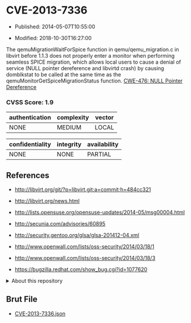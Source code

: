 # CVE-2013-7336

- Published: 2014-05-07T10:55:00

- Modified: 2018-10-30T16:27:00

The qemuMigrationWaitForSpice function in qemu/qemu_migration.c in libvirt before 1.1.3 does not properly enter a monitor when performing seamless SPICE migration, which allows local users to cause a denial of service (NULL pointer dereference and libvirtd crash) by causing domblkstat to be called at the same time as the qemuMonitorGetSpiceMigrationStatus function. <a href="http://cwe.mitre.org/data/definitions/476.html">CWE-476: NULL Pointer Dereference</a>

### CVSS Score: **1.9**

| authentication | complexity | vector |
| --- | --- | --- |
| NONE | MEDIUM | LOCAL |

| confidentiality | integrity | availability |
| --- | --- | --- |
| NONE | NONE | PARTIAL |

## References

* http://libvirt.org/git/?p=libvirt.git;a=commit;h=484cc321

* http://libvirt.org/news.html

* http://lists.opensuse.org/opensuse-updates/2014-05/msg00004.html

* http://secunia.com/advisories/60895

* http://security.gentoo.org/glsa/glsa-201412-04.xml

* http://www.openwall.com/lists/oss-security/2014/03/18/1

* http://www.openwall.com/lists/oss-security/2014/03/18/3

* https://bugzilla.redhat.com/show_bug.cgi?id=1077620

<details>
<summary>About this repository</summary> 

  This repository is part of the project [Live Hack CVE](https://github.com/Live-Hack-CVE). Main website can be found [www.live-hack.org](https://www.live-hack.org) 
  
  Made by [Sn0wAlice](https://github.com/Sn0wAlice) for the people that care about security and need to have a feed of the latest CVEs. Hope you enjoy it, don't forget to star the repo and follow me on [Twitter](https://twitter.com/Sn0wAlice) and [Github](https://github.com/Sn0wAlice). And that is my [personnal website](https://www.alice-snow.me/)

  - [Home Page](https://github.com/Live-Hack-CVE)
  - [Framework](https://github.com/Live-Hack-CVE/cve-framework)
  - [CVE database](https://github.com/Live-Hack-CVE/full_database)
  - [Changelog](https://github.com/Live-Hack-CVE/Changelog)
</details>

## Brut File

* [CVE-2013-7336.json](https://raw.githubusercontent.com/Live-Hack-CVE/full_database/main/cves/2013/CVE-2013-7336.json)

